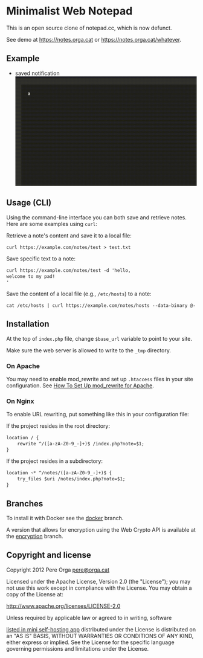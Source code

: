 # Minimalist Web Notepad

This is an open source clone of notepad.cc, which is now defunct.

See demo at https://notes.orga.cat or https://notes.orga.cat/whatever.

## Example
* saved notification
![example.gif](example.gif)


## Usage (CLI)

Using the command-line interface you can both save and retrieve notes. Here are some examples using `curl`:

Retrieve a note's content and save it to a local file:

```
curl https://example.com/notes/test > test.txt
```

Save specific text to a note:

```
curl https://example.com/notes/test -d 'hello,
welcome to my pad!
'
```

Save the content of a local file (e.g., `/etc/hosts`) to a note:

```
cat /etc/hosts | curl https://example.com/notes/hosts --data-binary @-
```

## Installation

At the top of `index.php` file, change `$base_url` variable to point to your
site.

Make sure the web server is allowed to write to the `_tmp` directory.


### On Apache

You may need to enable mod_rewrite and set up `.htaccess` files in your site configuration.
See [How To Set Up mod_rewrite for Apache](https://www.digitalocean.com/community/tutorials/how-to-set-up-mod_rewrite-for-apache-on-ubuntu-14-04).

### On Nginx

To enable URL rewriting, put something like this in your configuration file:

If the project resides in the root directory:
```
location / {
    rewrite ^/([a-zA-Z0-9_-]+)$ /index.php?note=$1;
}
```

If the project resides in a subdirectory:
```
location ~* ^/notes/([a-zA-Z0-9_-]+)$ {
    try_files $uri /notes/index.php?note=$1;
}
```

## Branches

To install it with Docker see the [docker](https://github.com/pereorga/minimalist-web-notepad/tree/docker) branch.

A version that allows for encryption using the Web Crypto API is available at the [encryption](https://github.com/pereorga/minimalist-web-notepad/tree/encryption) branch.


## Copyright and license

Copyright 2012 Pere Orga <pere@orga.cat>

Licensed under the Apache License, Version 2.0 (the "License");
you may not use this work except in compliance with the License.
You may obtain a copy of the License at:

   http://www.apache.org/licenses/LICENSE-2.0

Unless required by applicable law or agreed to in writing, software



[listed in mini self-hosting app](https://github.com/blackout314/awesome-mini-selfhost)
distributed under the License is distributed on an "AS IS" BASIS,
WITHOUT WARRANTIES OR CONDITIONS OF ANY KIND, either express or implied.
See the License for the specific language governing permissions and
limitations under the License.
